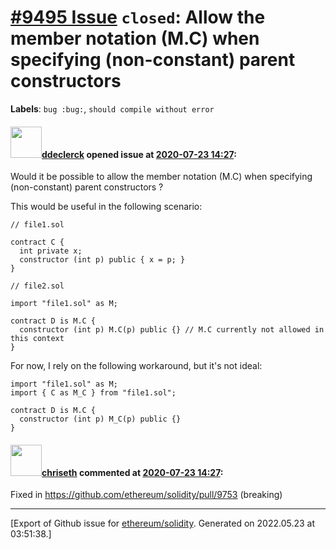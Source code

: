 # [\#9495 Issue](https://github.com/ethereum/solidity/issues/9495) `closed`: Allow the member notation (M.C) when specifying (non-constant) parent constructors
**Labels**: `bug :bug:`, `should compile without error`


#### <img src="https://avatars.githubusercontent.com/u/30687695?u=3bc8c78ea8bbba451df27b39b7a6def03a202b71&v=4" width="50">[ddeclerck](https://github.com/ddeclerck) opened issue at [2020-07-23 14:27](https://github.com/ethereum/solidity/issues/9495):

Would it be possible to allow the member notation (M.C) when specifying (non-constant) parent constructors ?

This would be useful in the following scenario:
```
// file1.sol

contract C {
  int private x;
  constructor (int p) public { x = p; }
}

// file2.sol

import "file1.sol" as M;

contract D is M.C {
  constructor (int p) M.C(p) public {} // M.C currently not allowed in this context
}
```

For now, I rely on the following workaround, but it's not ideal:
```
import "file1.sol" as M;
import { C as M_C } from "file1.sol";

contract D is M.C {
  constructor (int p) M_C(p) public {}
}
```


#### <img src="https://avatars.githubusercontent.com/u/9073706?v=4" width="50">[chriseth](https://github.com/chriseth) commented at [2020-07-23 14:27](https://github.com/ethereum/solidity/issues/9495#issuecomment-707741958):

Fixed in https://github.com/ethereum/solidity/pull/9753 (breaking)


-------------------------------------------------------------------------------



[Export of Github issue for [ethereum/solidity](https://github.com/ethereum/solidity). Generated on 2022.05.23 at 03:51:38.]
